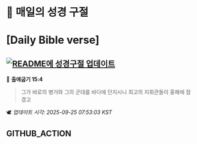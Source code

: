 # 🙏 매일의 성경 구절
# [Daily Bible verse]
## [![README에 성경구절 업데이트](https://github.com/DONGSUKA/first_test/actions/workflows/update-readme-bible.yml/badge.svg)](https://github.com/DONGSUKA/first_test/actions/workflows/update-readme-bible.yml)
<!-- START_BIBLE_VERSE -->
📖 **출애굽기 15:4**
> 그가 바로의 병거와 그의 군대를 바다에 던지시니 최고의 지휘관들이 홍해에 잠겼고

🕊️ _업데이트 시각: 2025-09-25 07:53:03 KST_
  <!-- END_BIBLE_VERSE -->
## GITHUB_ACTION
